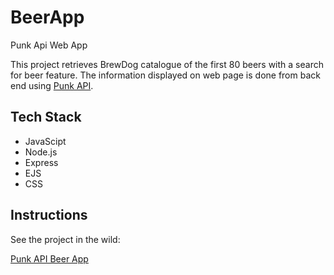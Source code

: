 # BeerApp

Punk Api Web App

This project retrieves BrewDog catalogue of the first 80 beers with a search for beer 
feature. The information displayed on web page is done from back end using [Punk API](https://punkapi.com/documentation/v2).

## Tech Stack
- JavaScipt
- Node.js
- Express
- EJS
- CSS

## Instructions

See the project in the wild:

[Punk API Beer App](https://arcane-beerapi.herokuapp.com/)

